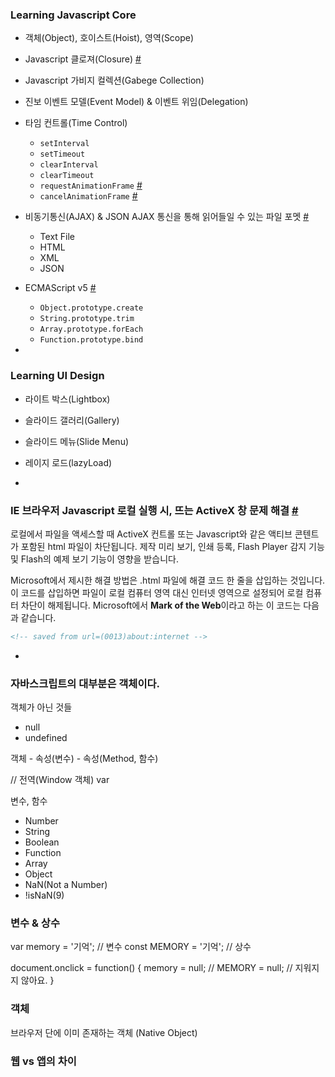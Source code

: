 ### Learning Javascript Core
- 객체(Object), 호이스트(Hoist), 영역(Scope)
- Javascript 클로져(Closure) [#](http://rhio.tistory.com/208)
- Javascript 가비지 컬렉션(Gabege Collection)
- 진보 이벤트 모델(Event Model) & 이벤트 위임(Delegation)
- 타임 컨트롤(Time Control)
	- `setInterval`
	- `setTimeout`
	- `clearInterval`
	- `clearTimeout`
	- `requestAnimationFrame` [#](http://www.paulirish.com/2011/requestanimationframe-for-smart-animating/)
	- `cancelAnimationFrame` [#](https://developer.mozilla.org/en-US/docs/Web/API/Window/cancelAnimationFrame)
- 비동기통신(AJAX) & JSON
	AJAX 통신을 통해 읽어들일 수 있는 파일 포멧 [#](http://www.quirksmode.org/blog/archives/2005/12/the_ajax_respon.html)
	- Text File
	- HTML
	- XML
	- JSON
- ECMAScript v5 [#](http://kangax.github.io/compat-table/es5/)
	- `Object.prototype.create`
	- `String.prototype.trim`
	- `Array.prototype.forEach`
	- `Function.prototype.bind`

-

### Learning UI Design
- 라이트 박스(Lightbox)
- 슬라이드 갤러리(Gallery)
- 슬라이드 메뉴(Slide Menu)
- 레이지 로드(lazyLoad)

-

### IE 브라우저 Javascript 로컬 실행 시, 뜨는 ActiveX 창 문제 해결 [#](http://www.adobe.com/kr/support/flash/ts/documents/xpsp2.htm#active)

로컬에서 파일을 액세스할 때 ActiveX 컨트롤 또는 Javascript와 같은 액티브 콘텐트가 포함된 html 파일이 차단됩니다. 제작 미리 보기, 인쇄 등록, Flash Player 감지 기능 및 Flash의 예제 보기 기능이 영향을 받습니다.

Microsoft에서 제시한 해결 방법은 .html 파일에 해결 코드 한 줄을 삽입하는 것입니다. 이 코드를 삽입하면 파일이 로컬 컴퓨터 영역 대신 인터넷 영역으로 설정되어 로컬 컴퓨터 차단이 해제됩니다. Microsoft에서 **Mark of the Web**이라고 하는 이 코드는 다음과 같습니다.

```html
<!-- saved from url=(0013)about:internet -->
```

-

### 자바스크립트의 대부분은 객체이다.

객체가 아닌 것들
- null
- undefined

객체
	- 속성(변수)
	- 속성(Method, 함수)

// 전역(Window 객체)
var

변수, 함수

- Number
- String
- Boolean
- Function
- Array
- Object
- NaN(Not a Number)
- !isNaN(9)


### 변수 & 상수

var memory = '기억'; // 변수
const MEMORY = '기억'; // 상수

document.onclick = function() {
	memory = null; //
	MEMORY = null; // 지워지지 않아요.
}

### 객체
브라우저 단에 이미 존재하는 객체 (Native Object)

### 웹 vs 앱의 차이
